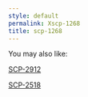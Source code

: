 ```yaml
---
style: default
permalink: Xscp-1268
title: scp-1268
---
```

You may also like:

[SCP-2912](http://scp-wiki.net/scp-2912)

[SCP-2518](http://scp-wiki.net/scp-2518)
